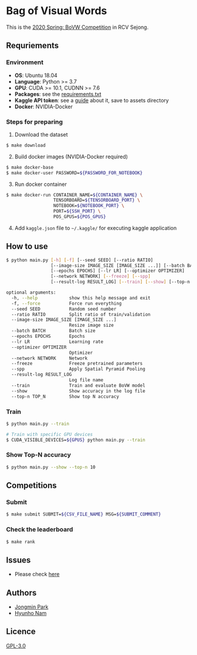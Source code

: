 # Bag of Visual Words

This is the [2020 Spring: BoVW Competition](https://www.kaggle.com/c/2020backofwordrcv/overview) in RCV Sejong.

## Requriements

### Environment

- **OS**: Ubuntu 18.04
- **Language**: Python >= 3.7
- **GPU**: CUDA >= 10.1, CUDNN >= 7.6
- **Packages**: see the [requirements.txt](./requirements.txt)
- **Kaggle API token**: see a [guide](https://github.com/Kaggle/kaggle-api#api-credentials) about it, save to assets directory
- **Docker**: NVIDIA-Docker

### Steps for preparing

1. Download the dataset

```sh
$ make download
```

2. Build docker images (NVIDIA-Docker required)

```sh
$ make docker-base
$ make docker-user PASSWORD=${PASSWORD_FOR_NOTEBOOK}
```

3. Run docker container

```sh
$ make docker-run CONTAINER_NAME=${CONTAINER_NAME} \
                  TENSORBOARD=${TENSORBOARD_PORT} \
                  NOTEBOOK=${NOTEBOOK_PORT} \
                  PORT=${SSH_PORT} \
                  POS_GPUS=${POS_GPUS}
```

4. Add `kaggle.json` file to `~/.kaggle/` for executing kaggle application

## How to use

```sh
$ python main.py [-h] [-f] [--seed SEED] [--ratio RATIO]
                 [--image-size IMAGE_SIZE [IMAGE_SIZE ...]] [--batch BATCH]
                 [--epochs EPOCHS] [--lr LR] [--optimizer OPTIMIZER]
                 [--network NETWORK] [--freeze] [--spp]
                 [--result-log RESULT_LOG] [--train] [--show] [--top-n TOP_N]

optional arguments:
  -h, --help            show this help message and exit
  -f, --force           Force run everything
  --seed SEED           Random seed number
  --ratio RATIO         Split ratio of train/validation
  --image-size IMAGE_SIZE [IMAGE_SIZE ...]
                        Resize image size
  --batch BATCH         Batch size
  --epochs EPOCHS       Epochs
  --lr LR               Learning rate
  --optimizer OPTIMIZER
                        Optimizer
  --network NETWORK     Network
  --freeze              Freeze pretrained parameters
  --spp                 Apply Spatial Pyramid Pooling
  --result-log RESULT_LOG
                        Log file name
  --train               Train and evaluate BoVW model
  --show                Show accuracy in the log file
  --top-n TOP_N         Show top N accuracy
```

### Train

```sh
$ python main.py --train

# Train with specific GPU devices
$ CUDA_VISIBLE_DEVICES=${GPUS} python main.py --train
```

### Show Top-N accuracy

```sh
$ python main.py --show --top-n 10
```

## Competitions

### Submit

```sh
$ make submit SUBMIT=${CSV_FILE_NAME} MSG=${SUBMIT_COMMENT}
```

### Check the leaderboard

```sh
$ make rank
```

## Issues

- Please check [here](./ISSUES.md)

## Authors

- [Jongmin Park](mailto:jmpark@rcv.sejong.ac.kr)
- [Hyunho Nam](mailto:namhh@rcv.sejong.ac.kr)

## Licence

[GPL-3.0](./LICENCE)
